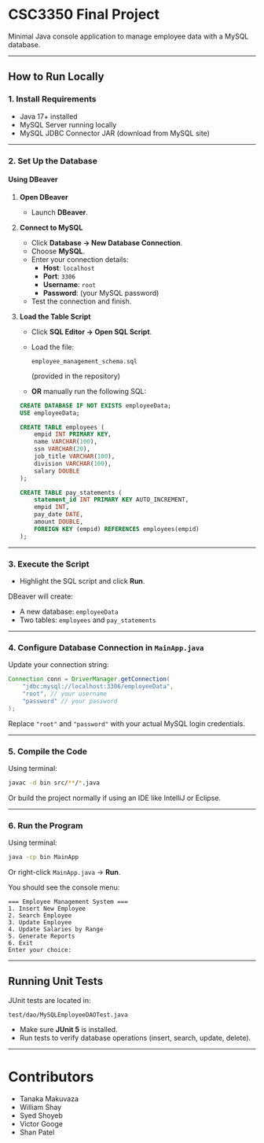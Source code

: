 # CSC3350 Final Project



Minimal Java console application to manage employee data with a MySQL database.

---

## How to Run Locally


### 1. Install Requirements

- Java 17+ installed
- MySQL Server running locally
- MySQL JDBC Connector JAR (download from MySQL site)

---

### 2. Set Up the Database

#### Using DBeaver

1. **Open DBeaver**
   - Launch **DBeaver**.

2. **Connect to MySQL**
   - Click **Database → New Database Connection**.
   - Choose **MySQL**.
   - Enter your connection details:
     - **Host**: `localhost`
     - **Port**: `3306`
     - **Username**: `root`
     - **Password**: (your MySQL password)
   - Test the connection and finish.

3. **Load the Table Script**
   - Click **SQL Editor → Open SQL Script**.
   - Load the file:
     ```
     employee_management_schema.sql
     ```
     (provided in the repository)
   
   - **OR** manually run the following SQL:

   ```sql
   CREATE DATABASE IF NOT EXISTS employeeData;
   USE employeeData;

   CREATE TABLE employees (
       empid INT PRIMARY KEY,
       name VARCHAR(100),
       ssn VARCHAR(20),
       job_title VARCHAR(100),
       division VARCHAR(100),
       salary DOUBLE
   );

   CREATE TABLE pay_statements (
       statement_id INT PRIMARY KEY AUTO_INCREMENT,
       empid INT,
       pay_date DATE,
       amount DOUBLE,
       FOREIGN KEY (empid) REFERENCES employees(empid)
   );
   ```

---

### 3. Execute the Script

- Highlight the SQL script and click **Run**.

DBeaver will create:
- A new database: `employeeData`
- Two tables: `employees` and `pay_statements`

---

### 4. Configure Database Connection in `MainApp.java`

Update your connection string:

```java
Connection conn = DriverManager.getConnection(
    "jdbc:mysql://localhost:3306/employeeData",
    "root", // your username
    "password" // your password
);
```

Replace `"root"` and `"password"` with your actual MySQL login credentials.

---

### 5. Compile the Code

Using terminal:

```bash
javac -d bin src/**/*.java
```

Or build the project normally if using an IDE like IntelliJ or Eclipse.

---

### 6. Run the Program

Using terminal:

```bash
java -cp bin MainApp
```

Or right-click `MainApp.java` → **Run**.

You should see the console menu:

```
=== Employee Management System ===
1. Insert New Employee
2. Search Employee
3. Update Employee
4. Update Salaries by Range
5. Generate Reports
6. Exit
Enter your choice:
```

---

## Running Unit Tests

JUnit tests are located in:

```plaintext
test/dao/MySQLEmployeeDAOTest.java
```

- Make sure **JUnit 5** is installed.
- Run tests to verify database operations (insert, search, update, delete).

---

# Contributors

- Tanaka Makuvaza
- William Shay
- Syed Shoyeb
- Victor Googe
- Shan Patel

